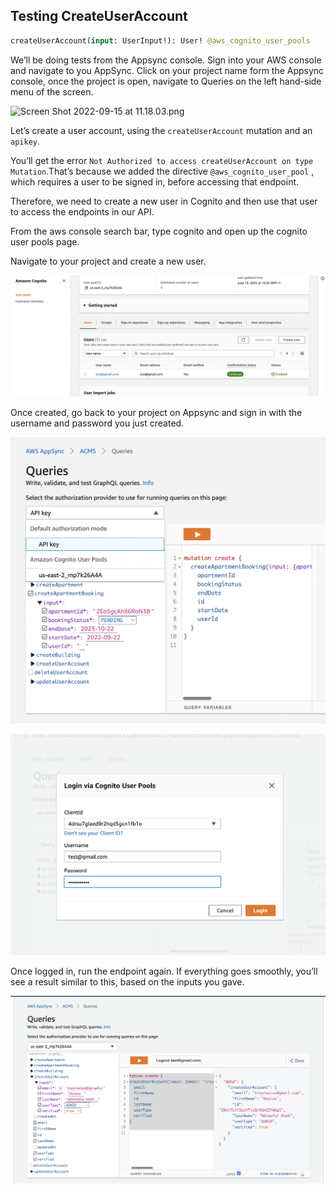 ## Testing CreateUserAccount

```graphql
createUserAccount(input: UserInput!): User! @aws_cognito_user_pools
```

We’ll be doing tests from the Appsync console. Sign into your AWS console and navigate to you AppSync. Click on your project name form the Appsync console, once the project is open, navigate to Queries on the left hand-side menu of the screen.

![Screen Shot 2022-09-15 at 11.18.03.png](Welcome%20to%20the%20Apartment%20Complex%20Management%20System%20862451ae82b44079888cc723d8470957/Screen_Shot_2022-09-15_at_11.18.03.png)

Let’s create a user account, using the `createUserAccount` mutation and an `apikey`. 

You’ll get the error `Not Authorized to access createUserAccount on type Mutation`.That’s because we added the directive `@aws_cognito_user_pool` , which requires a user to be signed in, before accessing that endpoint. 

Therefore, we need to create a new user in Cognito and then use that user to access the endpoints in our API.

From the aws console search bar, type cognito and open up the cognito user pools page.

Navigate to your project and create a new user.

![alt text](https://raw.githubusercontent.com/trey-rosius/apartment_complex_management_system/master/assets/test_create_account.png)


Once created, go back to your project on Appsync and sign in with the username and password you just created.

![alt text](https://raw.githubusercontent.com/trey-rosius/apartment_complex_management_system/master/assets/test_create_account_2.png)

![alt text](https://raw.githubusercontent.com/trey-rosius/apartment_complex_management_system/master/assets/test_create_account_3.png)

Once logged in, run the endpoint again. If everything goes smoothly, you’ll see a result similar to this, based on the inputs you gave.

![alt text](https://raw.githubusercontent.com/trey-rosius/apartment_complex_management_system/master/assets/test_create_account_4.png)
